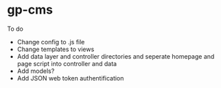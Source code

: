 # gp-cms

To do

- Change config to .js file
- Change templates to views
- Add data layer and controller directories and seperate homepage and page script into controller and data
- Add models?
- Add JSON web token authentification
